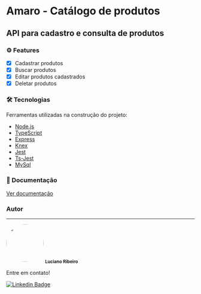 # **Amaro - Catálogo de produtos**

## API para cadastro e consulta de produtos

### ⚙️ Features

- [x] Cadastrar produtos
- [x] Buscar produtos
- [x] Editar produtos cadastrados
- [x] Deletar produtos

### 🛠 Tecnologias

Ferramentas utilizadas na construção do projeto:

- [Node.js](https://nodejs.org/en/)
- [TypeScript](https://www.typescriptlang.org/)
- [Express](https://expressjs.com/pt-br/)
- [Knex](https://knexjs.org/)
- [Jest](https://jestjs.io/pt-BR/)
- [Ts-Jest](https://kulshekhar.github.io/ts-jest/)
- [MySql](https://www.mysql.com/)


### 📃 Documentação

[Ver documentação](https://documenter.getpostman.com/view/18676122/VUqrMGEz)

### Autor
---
 <img style="border-radius: 50%;" src="https://avatars.githubusercontent.com/u/89327618?v=4" width="100px;" alt=""/>
 <sub><b>Luciano Ribeiro</b></sub>


Entre em contato!

[![Linkedin Badge](https://img.shields.io/badge/-Luciano-blue?style=flat-square&logo=Linkedin&logoColor=white&link=https://www.linkedin.com/in/tgmarinho/)](https://www.linkedin.com/in/lucianorib5/)